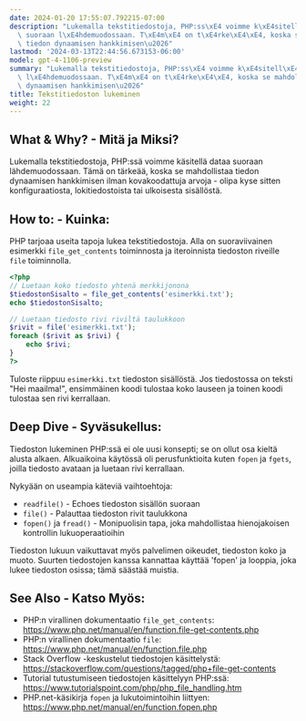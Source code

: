 ```yaml
---
date: 2024-01-20 17:55:07.792215-07:00
description: "Lukemalla tekstitiedostoja, PHP:ss\xE4 voimme k\xE4sitell\xE4 dataa\
  \ suoraan l\xE4hdemuodossaan. T\xE4m\xE4 on t\xE4rke\xE4\xE4, koska se mahdollistaa\
  \ tiedon dynaamisen hankkimisen\u2026"
lastmod: '2024-03-13T22:44:56.673153-06:00'
model: gpt-4-1106-preview
summary: "Lukemalla tekstitiedostoja, PHP:ss\xE4 voimme k\xE4sitell\xE4 dataa suoraan\
  \ l\xE4hdemuodossaan. T\xE4m\xE4 on t\xE4rke\xE4\xE4, koska se mahdollistaa tiedon\
  \ dynaamisen hankkimisen\u2026"
title: Tekstitiedoston lukeminen
weight: 22
---
```


## What & Why? - Mitä ja Miksi?
Lukemalla tekstitiedostoja, PHP:ssä voimme käsitellä dataa suoraan lähdemuodossaan. Tämä on tärkeää, koska se mahdollistaa tiedon dynaamisen hankkimisen ilman kovakoodattuja arvoja - olipa kyse sitten konfiguraatiosta, lokitiedostoista tai ulkoisesta sisällöstä.

## How to: - Kuinka:
PHP tarjoaa useita tapoja lukea tekstitiedostoja. Alla on suoraviivainen esimerkki `file_get_contents` toiminnosta ja iteroinnista tiedoston riveille `file` toiminnolla.

```PHP
<?php
// Luetaan koko tiedosto yhtenä merkkijonona
$tiedostonSisalto = file_get_contents('esimerkki.txt');
echo $tiedostonSisalto;

// Luetaan tiedosto rivi riviltä taulukkoon
$rivit = file('esimerkki.txt');
foreach ($rivit as $rivi) {
    echo $rivi;
}
?>
```

Tuloste riippuu `esimerkki.txt` tiedoston sisällöstä. Jos tiedostossa on teksti "Hei maailma!", ensimmäinen koodi tulostaa koko lauseen ja toinen koodi tulostaa sen rivi kerrallaan.

## Deep Dive - Syväsukellus:
Tiedoston lukeminen PHP:ssä ei ole uusi konsepti; se on ollut osa kieltä alusta alkaen. Alkuaikoina käytössä oli perusfunktioita kuten `fopen` ja `fgets`, joilla tiedosto avataan ja luetaan rivi kerrallaan. 

Nykyään on useampia käteviä vaihtoehtoja:
- `readfile()` - Echoes tiedoston sisällön suoraan
- `file()` - Palauttaa tiedoston rivit taulukkona
- `fopen()` ja `fread()` - Monipuolisin tapa, joka mahdollistaa hienojakoisen kontrollin lukuoperaatioihin

Tiedoston lukuun vaikuttavat myös palvelimen oikeudet, tiedoston koko ja muoto. Suurten tiedostojen kanssa kannattaa käyttää 'fopen' ja looppia, joka lukee tiedoston osissa; tämä säästää muistia.

## See Also - Katso Myös:
- PHP:n virallinen dokumentaatio `file_get_contents`: https://www.php.net/manual/en/function.file-get-contents.php
- PHP:n virallinen dokumentaatio `file`: https://www.php.net/manual/en/function.file.php
- Stack Overflow -keskustelut tiedostojen käsittelystä: https://stackoverflow.com/questions/tagged/php+file-get-contents
- Tutorial tutustumiseen tiedostojen käsittelyyn PHP:ssä: https://www.tutorialspoint.com/php/php_file_handling.htm
- PHP.net-käsikirja `fopen` ja lukutoimintoihin liittyen: https://www.php.net/manual/en/function.fopen.php
